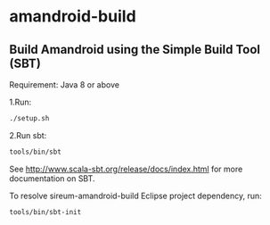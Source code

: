# amandroid-build

## Build Amandroid using the Simple Build Tool (SBT)

Requirement: Java 8 or above

1.Run: 
```bash
./setup.sh
```

2.Run sbt:
```bash
tools/bin/sbt
```
See http://www.scala-sbt.org/release/docs/index.html for more documentation on SBT.

To resolve sireum-amandroid-build Eclipse project dependency, run:
```bash
tools/bin/sbt-init
```
